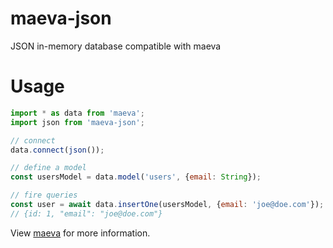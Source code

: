 maeva-json
===

JSON in-memory database compatible with maeva

# Usage

```js
import * as data from 'maeva';
import json from 'maeva-json';

// connect
data.connect(json());

// define a model
const usersModel = data.model('users', {email: String});

// fire queries
const user = await data.insertOne(usersModel, {email: 'joe@doe.com'});
// {id: 1, "email": "joe@doe.com"}
```

View [maeva](https://github.com/co2-git/maeva) for more information.
